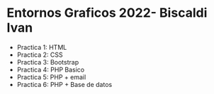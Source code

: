 # Entornos Graficos 2022- Biscaldi Ivan

* Practica 1: HTML
* Practica 2: CSS 
* Practica 3: Bootstrap
* Practica 4: PHP Basico
* Practica 5: PHP + email
* Practica 6: PHP + Base de datos